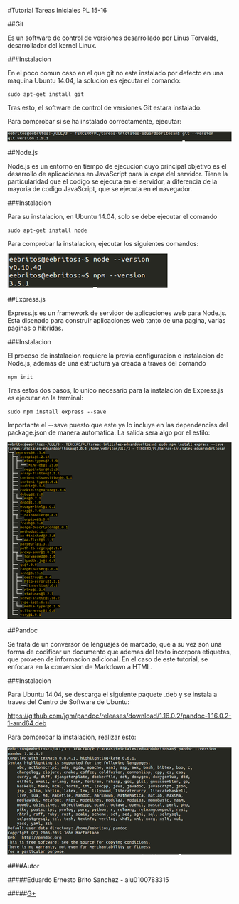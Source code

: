 #Tutorial Tareas Iniciales PL 15-16

##Git

Es un software de control de versiones desarrollado por Linus Torvalds, desarrollador del kernel Linux.

###Instalacion

En el poco comun caso en el que git no este instalado por defecto en una maquina Ubuntu 14.04, la solucion es ejecutar el comando:

    sudo apt-get install git

Tras esto, el software de control de versiones Git estara instalado.

Para comprobar si se ha instalado correctamente, ejecutar:

![](/images/gitVersion.png)

##Node.js

Node.js es un entorno en tiempo de ejecucion cuyo principal objetivo es el desarrollo de aplicaciones en JavaScript para la capa del servidor.
Tiene la particularidad que el codigo se ejecuta en el servidor, a diferencia de la mayoria de codigo JavaScript, que se ejecuta en el navegador.

###Instalacion

Para su instalacion, en Ubuntu 14.04, solo se debe ejecutar el comando

    sudo apt-get install node

Para comprobar la instalacion, ejecutar los siguientes comandos:

![](/images/node+npm.png "")


##Express.js

Express.js es un framework de servidor de aplicaciones web para Node.js. Esta disenado para construir aplicaciones web tanto de una pagina, varias paginas o hibridas.

###Instalacion

El proceso de instalacion requiere la previa configuracion e instalacion de Node.js, ademas de una estructura ya creada a traves del comando

    npm init

Tras estos dos pasos, lo unico necesario para la instalacion de Express.js es ejecutar en la terminal:

    sudo npm install express --save

Importante el --save puesto que este ya lo incluye en las dependencias del package.json de manera automatica.
La salida sera algo por el estilo:

![](/images/express.png)

##Pandoc

Se trata de un conversor de lenguajes de marcado, que a su vez son una forma de codificar un documento que ademas del texto incorpora etiquetas, que proveen de informacion adicional. En el caso de este tutorial, se enfocara en la conversion de Markdown a HTML.

###Instalacion

Para Ubuntu 14.04, se descarga el siguiente paquete .deb y se instala a traves del Centro de Software de Ubuntu:

https://github.com/jgm/pandoc/releases/download/1.16.0.2/pandoc-1.16.0.2-1-amd64.deb

Para comprobar la instalacion, realizar esto:

![](/images/pandoc-install.png)


####Autor

#####Eduardo Ernesto Brito Sanchez - alu0100783315

#####[G+](https://plus.google.com/+EduardoBritoSan)
